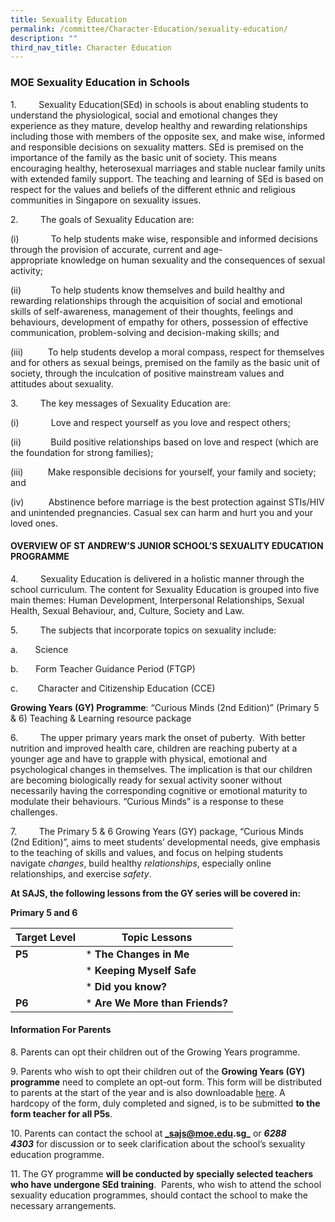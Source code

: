 ```yaml
---
title: Sexuality Education
permalink: /committee/Character-Education/sexuality-education/
description: ""
third_nav_title: Character Education
---
```

### MOE Sexuality Education in Schools

1.         Sexuality Education(SEd) in schools is about enabling students to understand the physiological, social and emotional changes they experience as they mature, develop healthy and rewarding relationships including those with members of the opposite sex, and make wise, informed and responsible decisions on sexuality matters. SEd is premised on the importance of the family as the basic unit of society. This means encouraging healthy, heterosexual marriages and stable nuclear family units with extended family support. The teaching and learning of SEd is based on respect for the values and beliefs of the different ethnic and religious communities in Singapore on sexuality issues.  

2.         The goals of Sexuality Education are:

(i)             To help students make wise, responsible and informed decisions through the provision of accurate, current and age-appropriate knowledge on human sexuality and the consequences of sexual activity;

(ii)            To help students know themselves and build healthy and rewarding relationships through the acquisition of social and emotional skills of self-awareness, management of their thoughts, feelings and behaviours, development of empathy for others, possession of effective communication, problem-solving and decision-making skills; and

(iii)          To help students develop a moral compass, respect for themselves and for others as sexual beings, premised on the family as the basic unit of society, through the inculcation of positive mainstream values and attitudes about sexuality.

3.         The key messages of Sexuality Education are:

(i)             Love and respect yourself as you love and respect others;

(ii)            Build positive relationships based on love and respect (which are the foundation for strong families);

(iii)          Make responsible decisions for yourself, your family and society; and

(iv)          Abstinence before marriage is the best protection against STIs/HIV and unintended pregnancies. Casual sex can harm and hurt you and your loved ones.

  

#### OVERVIEW OF ST ANDREW’S JUNIOR SCHOOL’S SEXUALITY EDUCATION PROGRAMME

  

4.         Sexuality Education is delivered in a holistic manner through the school curriculum. The content for Sexuality Education is grouped into five main themes: Human Development, Interpersonal Relationships, Sexual Health, Sexual Behaviour, and, Culture, Society and Law. 

5.         The subjects that incorporate topics on sexuality include:

a.       Science 

b.       Form Teacher Guidance Period (FTGP)

c.        Character and Citizenship Education (CCE)

**Growing Years (GY) Programme**: “Curious Minds (2nd Edition)” (Primary 5 & 6) Teaching & Learning resource package

6.         The upper primary years mark the onset of puberty.  With better nutrition and improved health care, children are reaching puberty at a younger age and have to grapple with physical, emotional and psychological changes in themselves. The implication is that our children are becoming biologically ready for sexual activity sooner without necessarily having the corresponding cognitive or emotional maturity to modulate their behaviours. “Curious Minds” is a response to these challenges.

7.         The Primary 5 & 6 Growing Years (GY) package, “Curious Minds (2nd Edition)”, aims to meet students’ developmental needs, give emphasis to the teaching of skills and values, and focus on helping students navigate _changes_, build healthy _relationships_, especially online relationships, and exercise _safety_. 

  

**At SAJS, the following lessons from the GY series will be covered in:**

**Primary 5 and 6**



| **Target Level** | **Topic Lessons** |
| -------- | -------- |
| **P5**    |  *  **The Changes in Me**   |
|     | *   **Keeping Myself Safe**     |
|     | *   **Did you know?**     |
| **P6**    | *   **Are We More than Friends?**     |

#### Information For Parents

8. Parents can opt their children out of the Growing Years programme.

9. Parents who wish to opt their children out of the **Growing Years (GY) programme** need to complete an opt-out form. This form will be distributed to parents at the start of the year and is also downloadable [here](/files/SEd%20Letter%20to%20Parent%202023.pdf). A hardcopy of the form, duly completed and signed, is to be submitted **to the form teacher for all P5s**.

10\. Parents can contact the school at **_sajs@moe.edu.sg_** or **_6288 4303_** for discussion or to seek clarification about the school’s sexuality education programme.

11\. The GY programme **will be conducted by specially selected teachers who have undergone SEd training**.  Parents, who wish to attend the school sexuality education programmes, should contact the school to make the necessary arrangements.